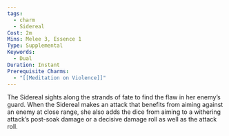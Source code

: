 ```yaml
---
tags:
  - charm
  - Sidereal
Cost: 2m
Mins: Melee 3, Essence 1
Type: Supplemental
Keywords:
  - Dual
Duration: Instant
Prerequisite Charms:
  - "[[Meditation on Violence]]"
---
```

The Sidereal sights along the strands of fate to find the flaw in her enemy’s guard. When the Sidereal makes an attack that benefits from aiming against an enemy at close range, she also adds the dice from aiming to a withering attack’s post-soak damage or a decisive damage roll as well as the attack roll.
